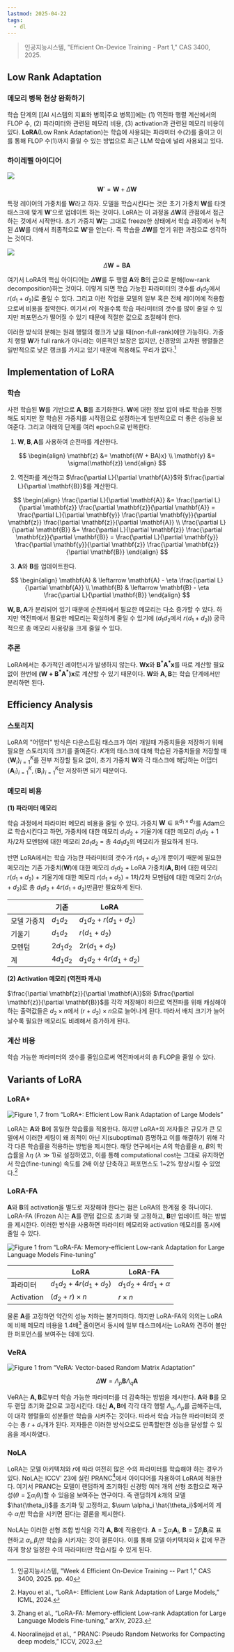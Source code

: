 ```yaml
---
lastmod: 2025-04-22
tags: 
  - dl
---
```


> 인공지능시스템, "Efficient On-Device Training - Part 1," CAS 3400, 2025.

## Low Rank Adaptation

### 메모리 병목 현상 완화하기

학습 단계의 [[AI 시스템의 지표와 병목|주요 병목]]에는 (1) 역전파 행렬 계산에서의 FLOP 수, (2) 파라미터와 관련된 메모리 비용, (3) activation과 관련된 메모리 비용이 있다. **LoRA**(Low Rank Adaptation)는 학습에 사용되는 파라미터 수(2)를 줄이고 이를 통해 FLOP 수(1)까지 줄일 수 있는 방법으로 최근 LLM 학습에 널리 사용되고 있다.

### 하이레벨 아이디어

![](../../_static/cs/aisys-w4-fig1.png)

$$
\mathbf{W}' = \mathbf{W} + \Delta\mathbf{W}
$$

특정 레이어의 가중치를 $\mathbf{W}$라고 하자. 모델을 학습시킨다는 것은 초기 가중치 $\mathbf{W}$를 타겟 태스크에 맞게 $\mathbf{W}'$으로 업데이트 하는 것이다. LoRA는 이 과정을 $\Delta \mathbf{W}$의 관점에서 접근하는 것에서 시작한다. 초기 가중치 $\mathbf{W}$는 그대로 freeze한 상태에서 학습 과정에서 누적된 $\Delta \mathbf{W}$를 더해서 최종적으로 $\mathbf{W}'$을 얻는다. 즉 학습을 $\Delta \mathbf{W}$를 얻기 위한 과정으로 생각하는 것이다.

![](../../_static/cs/aisys-w4-fig2.png)

$$
\Delta \mathbf{W} = \mathbf{B} \mathbf{A}
$$

여기서 LoRA의 핵심 아이디어는 $\Delta \mathbf{W}$를 두 행렬 $\mathbf{A}$와 $\mathbf{B}$의 곱으로 분해(low-rank decomposition)하는 것이다. 이렇게 되면 학습 가능한 파라미터의 갯수를 $d_1d_2$에서 $r(d_1 + d_2)$로 줄일 수 있다. 그리고 이런 작업을 모델의 일부 혹은 전체 레이어에 적용함으로써 비용을 절약한다. 여기서 $r$이 작을수록 학습 파라미터의 갯수를 많이 줄일 수 있지만 퍼포먼스가 떨어질 수 있기 때문에 적절한 값으로 조절해야 한다.

이러한 방식의 분해는 원래 행렬의 랭크가 낮을 때(non-full-rank)에만 가능하다. 가중치 행렬 $\mathbf{W}$가 full rank가 아니라는 이론적인 보장은 없지만, 신경망의 고차원 행렬들은 일반적으로 낮은 랭크를 가지고 있기 때문에 적용해도 무리가 없다.[^1]

## Implementation of LoRA

### 학습

사전 학습된 $\mathbf{W}$를 기반으로 $\mathbf{A}, \mathbf{B}$를 초기화한다. $\mathbf{W}$에 대한 정보 없이 바로 학습을 진행해도 되지만 잘 학습된 가중치를 시작점으로 설정하는게 일반적으로 더 좋은 성능을 보여준다. 그리고 아래의 단계를 여러 epoch으로 반복한다.

1. $\mathbf{W}, \mathbf{B}, \mathbf{A}$를 사용하여 순전파를 계산한다.
   
$$
\begin{align}
\mathbf{z} &= \mathbf{(W + BA)x} \\
\mathbf{y} &= \sigma(\mathbf{z})
\end{align}
$$
  
2. 역전파를 계산하고 $\frac{\partial L}{\partial \mathbf{A}}$와 $\frac{\partial L}{\partial \mathbf{B}}$를 계산한다.
   
$$
\begin{align}
\frac{\partial L}{\partial \mathbf{A}} &= \frac{\partial L}{\partial \mathbf{z}} \frac{\partial \mathbf{z}}{\partial \mathbf{A}} = \frac{\partial L}{\partial \mathbf{y}} \frac{\partial \mathbf{y}}{\partial \mathbf{z}} \frac{\partial \mathbf{z}}{\partial \mathbf{A}} \\
\frac{\partial L}{\partial \mathbf{B}} &= \frac{\partial L}{\partial \mathbf{z}} \frac{\partial \mathbf{z}}{\partial \mathbf{B}} = \frac{\partial L}{\partial \mathbf{y}} \frac{\partial \mathbf{y}}{\partial \mathbf{z}} \frac{\partial \mathbf{z}}{\partial \mathbf{B}}
\end{align}
$$

3. $\mathbf{A}$와 $\mathbf{B}$를 업데이트한다.
   
$$
\begin{align}
\mathbf{A} & \leftarrow \mathbf{A} - \eta \frac{\partial L}{\partial \mathbf{A}} \\
\mathbf{B} & \leftarrow \mathbf{B} - \eta \frac{\partial L}{\partial \mathbf{B}}
\end{align}
$$

$\mathbf{W, B, A}$가 분리되어 있기 때문에 순전파에서 필요한 메모리는 다소 증가할 수 있다. 하지만 역전파에서 필요한 메모리는 확실하게 줄일 수 있기에 ($d_1d_2$에서 $r(d_1 + d_2)$) 궁극적으로 총 메모리 사용량을 크게 줄일 수 있다.

### 추론

LoRA에서는 추가적인 레이턴시가 발생하지 않는다. $\mathbf{Wx}$와 $\mathbf{B^*A^*x}$를 따로 계산할 필요 없이 한번에 $\mathbf{(W + B^*A^*)x}$로 계산할 수 있기 때문이다. $\mathbf{W}$와 $\mathbf{A, B}$는 학습 단계에서만 분리하면 된다. 

## Efficiency Analysis

### 스토리지

LoRA의 "어댑터" 방식은 다운스트림 태스크가 여러 개일때 가중치들을 저장하기 위해 필요한 스토리지의 크기를 줄여준다. $K$개의 태스크에 대해 학습된 가중치들을 저장할 때 $\{\mathbf{W}_i\}_{i=1}^K$를 전부 저장할 필요 없이, 초기 가중치 $\mathbf{W}$와 각 태스크에 해당하는 어댑터 $\{\mathbf{A}_i\}_{i=1}^K, \{\mathbf{B}_i\}_{i=1}^K$만 저장하면 되기 때문이다.

### 메모리 비용

**(1) 파라미터 메모리**

학습 과정에서 파라미터 메모리 비용을 줄일 수 있다. 가중치 $\mathbf{W} \in \mathbb{R}^{d_1 \times d_2}$를 Adam으로 학습시킨다고 하면, 가중치에 대한 메모리 $d_1d_2$ + 기울기에 대한 메모리 $d_1d_2$ + 1차/2차 모멘텀에 대한 메모리 $2d_1d_2$ = 총 $4d_1d_2$의 메모리가 필요하게 된다.

반면 LoRA에서는 학습 가능한 파라미터의 갯수가 $r(d_1 + d_2)$개 뿐이기 때문에 필요한 메모리는 기존 가중치($\mathbf{W}$)에 대한 메모리 $d_1d_2$ + LoRA 가중치($\mathbf{A, B}$)에 대한 메모리 $r(d_1 + d_2)$ + 기울기에 대한 메모리 $r(d_1 + d_2)$ + 1차/2차 모멘텀에 대한 메모리 $2r(d_1 + d_2)$로 총 $d_1d_2 + 4r(d_1 + d_2)$만큼만 필요하게 된다.

||기존|LoRA|
|-|-|-|
|모델 가중치|$d_1d_2$|$d_1d_2 + r(d_1 + d_2)$|
|기울기|$d_1d_2$|$r(d_1 + d_2)$|
|모멘텀|$2d_1d_2$|$2r(d_1 + d_2)$|
|계|$4d_1d_2$|$d_1d_2 + 4r(d_1 + d_2)$|

**(2) Activation 메모리 (역전파 캐시)**

$\frac{\partial \mathbf{z}}{\partial \mathbf{A}}$와 $\frac{\partial \mathbf{z}}{\partial \mathbf{B}}$를 각각 저장해야 하므로 역전파를 위해 캐싱해야 하는 출력값들은 $d_2 \times n$에서 $(r + d_2) \times n$으로 늘어나게 된다. 따라서 배치 크기가 늘어날수록 필요한 메모리도 비례해서 증가하게 된다.

### 계산 비용

학습 가능한 파라미터의 갯수를 줄임으로써 역전파에서의 총 FLOP을 줄일 수 있다.

## Variants of LoRA

### LoRA+

![Figure 1, 7 from “LoRA+: Efficient Low Rank Adaptation of Large Models”](../../_static/cs/aisys-w4-fig3.png)

LoRA는 $\mathbf{A}$와 $\mathbf{B}$에 동일한 학습률을 적용한다. 하지만 LoRA+의 저자들은 규모가 큰 모델에서 이러한 세팅이 왜 최적이 아닌 지(suboptimal) 증명하고 이를 해결하기 위해 각각 다른 학습률을 적용하는 방법을 제시한다. 해당 연구에서는 $A$의 학습률을 $\eta$, $B$의 학습률을 $\lambda \eta$ ($\lambda \gg 1$)로 설정하였고, 이를 통해 computational cost는 그대로 유지하면서 학습(fine-tuning) 속도를 2배 이상 단축하고 퍼포먼스도 1~2% 향상시킬 수 있었다.[^2]

### LoRA-FA

$\mathbf{A}$와 $\mathbf{B}$의 activation을 별도로 저장해야 한다는 점은 LoRA의 한계점 중 하나이다. LoRA-FA (Frozen A)는 $\mathbf{A}$를 랜덤 값으로 초기화 및 고정하고, $\mathbf{B}$만 업데이트 하는 방법을 제시한다. 이러한 방식을 사용하면 파라미터 메모리와 activation 메모리를 동시에 줄일 수 있다.

![Figure 1 from “LoRA-FA: Memory-efficient Low-rank Adaptation for Large Language Models Fine-tuning”](../../_static/cs/aisys-w4-fig4.png)

||LoRA|LoRA-FA|
|-|-|-|
|파라미터|$d_1d_2 + 4r(d_1 + d_2)$|$d_1d_2 + 4rd_1 + \alpha$|
|Activation|$(d_2 + r) \times n$|$r \times n$|

물론 $\mathbf{A}$를 고정하면 약간의 성능 저하는 불가피하다. 하지만 LoRA-FA의 의의는 LoRA에 비해 메모리 비용을 1.4배[^3] 줄이면서 동시에 일부 태스크에서는 LoRA와 견주어 볼만한 퍼포먼스를 보여주는 데에 있다.

### VeRA

![Figure 1 from “VeRA: Vector-based Random Matrix Adaptation”](../../_static/cs/aisys-w4-fig5.png)

$$
\Delta \mathbf{W} = \Lambda_p \mathbf{B} \Lambda_q \mathbf{A}
$$

VeRA는 $\mathbf{A, B}$로부터 학습 가능한 파라미터를 더 감축하는 방법을 제시한다. $\mathbf{A}$와 $\mathbf{B}$를 모두 랜덤 초기화 값으로 고정시킨다. 대신 $\mathbf{A, B}$에 각각 대각 행렬 $\Lambda_q, \Lambda_p$를 곱해주는데, 이 대각 행렬들의 성분들만 학습을 시켜주는 것이다. 따라서 학습 가능한 파라미터의 갯수는 총 $r + d_1$개가 된다. 저자들은 이러한 방식으로도 만족할만한 성능을 달성할 수 있음을 제시하였다.

### NoLA

LoRA는 모델 아키텍처와 $r$에 따라 여전히 많은 수의 파라미터를 학습해야 하는 경우가 있다. NoLA는 ICCV' 23에 실린 PRANC[^4]에서 아이디어를 차용하여 LoRA에 적용한다. 여기서 PRANC는 모델이 랜덤하게 초기화된 신경망 여러 개의 선형 조합으로 재구성($\theta = \sum \alpha_i \theta_i$)할 수 있음을 보여주는 연구이다. 즉 랜덤하게 $k$개의 모델 $\hat{\theta_i}$를 초기화 및 고정하고, $\sum \alpha_i \hat{\theta_i}$에서의 계수 $\alpha_i$만 학습을 시키면 된다는 결론을 제시한다.

NoLA는 이러한 선형 조합 방식을 각각 $\mathbf{A, B}$에 적용한다. $\mathbf{A} = \sum \alpha_i \mathbf{A}_i$, $\mathbf{B} = \sum \beta_j \mathbf{B}_i$로 표현하고 $\alpha_i, \beta_j$만 학습을 시키자는 것이 결론이다. 이를 통해 모델 아키텍처와 $k$ 값에 무관하게 항상 일정한 수의 파라미터만 학습시킬 수 있게 된다.

[^1]: 인공지능시스템, "Week 4 Efficient On-Device Training -- Part 1," CAS 3400, 2025. pp. 40
[^2]: Hayou et al., “LoRA+: Efficient Low Rank Adaptation of Large Models,” ICML, 2024.
[^3]: Zhang et al., “LoRA-FA: Memory-efficient Low-rank Adaptation for Large Language Models Fine-tuning,” arXiv, 2023.
[^4]: Nooralinejad et al., “ PRANC: Pseudo Random Networks for Compacting deep models,” ICCV, 2023.